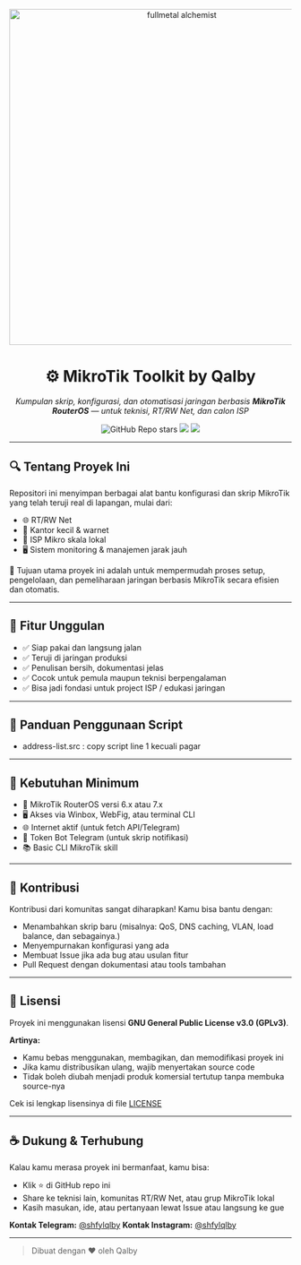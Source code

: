 <p align="center">
  <img src="https://i.giphy.com/ispEc1253326c.webp" alt="fullmetal alchemist" width="600"/>
</p>

<h1 align="center">⚙️ MikroTik Toolkit by Qalby</h1>

<p align="center"><i>Kumpulan skrip, konfigurasi, dan otomatisasi jaringan berbasis <b>MikroTik RouterOS</b> — untuk teknisi, RT/RW Net, dan calon ISP</i></p>

<p align="center">
  <img src="https://img.shields.io/github/stars/shfylqlby/mikrotik?style=social" alt="GitHub Repo stars">
  <img src="https://img.shields.io/badge/MikroTik-Toolkit-blue?logo=mikrotik">
  <img src="https://img.shields.io/badge/License-GPLv3-green">
</p>

---

## 🔍 Tentang Proyek Ini

Repositori ini menyimpan berbagai alat bantu konfigurasi dan skrip MikroTik yang telah teruji real di lapangan, mulai dari:

- 🌐 RT/RW Net  
- 💼 Kantor kecil & warnet  
- 📡 ISP Mikro skala lokal  
- 🖥️ Sistem monitoring & manajemen jarak jauh  

🎯 Tujuan utama proyek ini adalah untuk mempermudah proses setup, pengelolaan, dan pemeliharaan jaringan berbasis MikroTik secara efisien dan otomatis.

---

## 🌟 Fitur Unggulan

- ✅ Siap pakai dan langsung jalan  
- ✅ Teruji di jaringan produksi  
- ✅ Penulisan bersih, dokumentasi jelas  
- ✅ Cocok untuk pemula maupun teknisi berpengalaman  
- ✅ Bisa jadi fondasi untuk project ISP / edukasi jaringan  

---

## 📖 Panduan Penggunaan Script

- address-list.src : copy script line 1 kecuali pagar

---

## 🧰 Kebutuhan Minimum

- 🔧 MikroTik RouterOS versi 6.x atau 7.x  
- 🖥️ Akses via Winbox, WebFig, atau terminal CLI  
- 🌐 Internet aktif (untuk fetch API/Telegram)  
- 🤖 Token Bot Telegram (untuk skrip notifikasi)  
- 📚 Basic CLI MikroTik skill

---

## 🤝 Kontribusi

Kontribusi dari komunitas sangat diharapkan! Kamu bisa bantu dengan:

- Menambahkan skrip baru (misalnya: QoS, DNS caching, VLAN, load balance, dan sebagainya.)
- Menyempurnakan konfigurasi yang ada
- Membuat Issue jika ada bug atau usulan fitur
- Pull Request dengan dokumentasi atau tools tambahan

---

## 📄 Lisensi

Proyek ini menggunakan lisensi **GNU General Public License v3.0 (GPLv3)**.

**Artinya:**
- Kamu bebas menggunakan, membagikan, dan memodifikasi proyek ini
- Jika kamu distribusikan ulang, wajib menyertakan source code
- Tidak boleh diubah menjadi produk komersial tertutup tanpa membuka source-nya

Cek isi lengkap lisensinya di file [LICENSE](./LICENSE)

---

## ☕ Dukung & Terhubung

Kalau kamu merasa proyek ini bermanfaat, kamu bisa:

- Klik ⭐ di GitHub repo ini
- Share ke teknisi lain, komunitas RT/RW Net, atau grup MikroTik lokal
- Kasih masukan, ide, atau pertanyaan lewat Issue atau langsung ke gue

**Kontak Telegram:** [@shfylqlby](https://t.me/shfylqlby) **Kontak Instagram:** [@shfylqlby](https://instagram.com/shfylqlby)

---

> Dibuat dengan ❤️ oleh Qalby 
